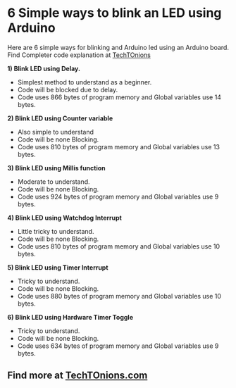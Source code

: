# 6 Simple ways to blink an LED using Arduino

Here are 6 simple ways for blinking and Arduino led using an Arduino board.
Find Completer code explanation at [TechTOnions](https://www.techtonions.com/6-simple-ways-to-blink-arduino-led/)

**1) Blink LED using Delay.**
 * Simplest method to understand as a beginner.
 * Code will be blocked due to delay.
 * Code uses 866 bytes of program memory and Global variables use 14 bytes.

**2) Blink LED using Counter variable**
 * Also simple to understand
 * Code will be none Blocking.
 * Code uses 810 bytes of program memory and Global variables use 13 bytes.

**3) Blink LED using Millis function**
 * Moderate to understand.
 * Code will be none Blocking.
 * Code uses 924 bytes of program memory and Global variables use 9 bytes.

**4) Blink LED using Watchdog Interrupt**
 * Little tricky to understand.
 * Code will be none Blocking.	
 * Code uses 810 bytes of program memory and Global variables use 10 bytes.

**5) Blink LED using  Timer Interrupt**
 * Tricky to understand.
 * Code will be none Blocking.
 * Code uses 880 bytes of program memory and Global variables use 10 bytes.

**6) Blink LED using Hardware Timer Toggle**
 * Tricky to understand.
 * Code will be none Blocking.
 * Code uses 634 bytes of program memory and Global variables use 9 bytes.

## Find more at [TechTOnions.com](https://www.techtonions.com/arduino/)


